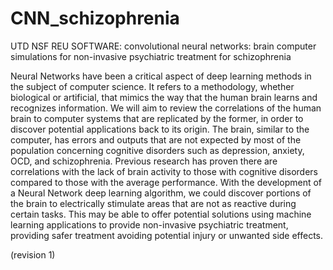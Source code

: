 # CNN_schizophrenia
UTD NSF REU SOFTWARE: convolutional neural networks: brain computer simulations for non-invasive psychiatric treatment for schizophrenia

Neural Networks have been a critical aspect of deep learning methods in the subject of computer science. It refers to a methodology, whether biological or artificial, that mimics the way that the human brain learns and recognizes information. We will aim to review the correlations of the human brain to computer systems that are replicated by the former, in order to discover potential applications back to its origin. The brain, similar to the computer, has errors and outputs that are not expected by most of the population concerning cognitive disorders such as depression, anxiety, OCD, and schizophrenia. Previous research has proven there are correlations with the lack of brain activity to those with cognitive disorders compared to those with the average performance. With the development of a Neural Network deep learning algorithm, we could discover portions of the brain to electrically stimulate areas that are not as reactive during certain tasks. This may be able to offer potential solutions using machine learning applications to provide non-invasive psychiatric treatment, providing safer treatment avoiding potential injury or unwanted side effects.

(revision 1)
